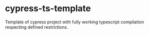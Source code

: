 # cypress-ts-template

Template of cypress project with fully working typescript compilation respecting defined restrictions.